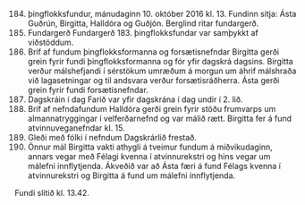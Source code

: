 184. þingflokksfundur, mánudaginn 10. október 2016 kl. 13.
Fundinn sitja: Ásta Guðrún, Birgitta, Halldóra og Guðjón.
Berglind ritar fundargerð.
1. Fundargerð
Fundargerð 183. þingflokksfundar var samþykkt af viðstöddum.
2. Bríf af fundum þingflokksformanna og forsætisnefndar
Birgitta gerði grein fyrir fundi þingflokksformanna og fór yfir dagskrá dagsins. Birgitta verður
málshefjandi í sérstökum umræðum á morgun um áhrif málshraða við lagasetningar og til
andsvara verður forsætisráðherra. Ásta gerði grein fyrir fundi forsætisnefndar.
3. Dagskráin í dag
Farið var yfir dagskrána í dag undir í 2. lið.
4. Bríf af nefndafundum
Halldóra gerði grein fyrir stöðu frumvarps um almannatryggingar í velferðarnefnd og var málið
rætt. Birgitta fer á fund atvinnuveganefndar kl. 15.
5. Gleði með fólki í nefndum
Dagskrárlið frestað.
6. Önnur mál
Birgitta vakti athygli á tveimur fundum á miðvikudaginn, annars vegar með Félagi kvenna í
atvinnurekstri og hins vegar um málefni innflytjenda. Ákveðið var að Ásta færi á fund Félags
kvenna í atvinnurekstri og Birgitta á fund um málefni innflytjenda.

Fundi slitið kl. 13.42.

